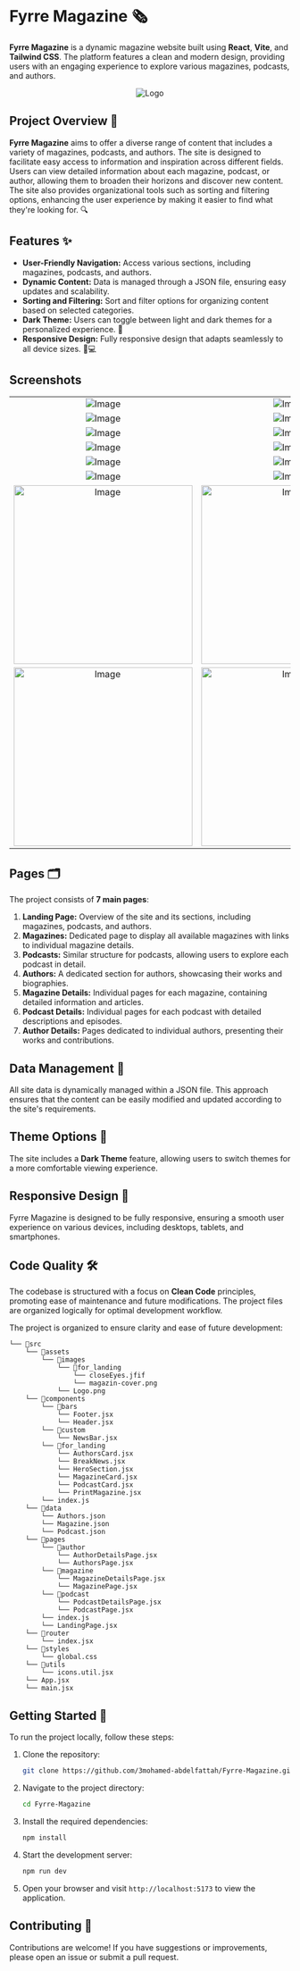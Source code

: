 
# Fyrre Magazine 🗞️

**Fyrre Magazine** is a dynamic magazine website built using **React**, **Vite**, and **Tailwind CSS**. The platform features a clean and modern design, providing users with an engaging experience to explore various magazines, podcasts, and authors.

<div  align="center">
 
![Logo](https://github.com/user-attachments/assets/c7366f15-b7ce-428a-974e-2959a537c33b)
</div>

## Project Overview 📖

**Fyrre Magazine** aims to offer a diverse range of content that includes a variety of magazines, podcasts, and authors. The site is designed to facilitate easy access to information and inspiration across different fields. Users can view detailed information about each magazine, podcast, or author, allowing them to broaden their horizons and discover new content. The site also provides organizational tools such as sorting and filtering options, enhancing the user experience by making it easier to find what they're looking for. 🔍

## Features ✨

- **User-Friendly Navigation:** Access various sections, including magazines, podcasts, and authors.
- **Dynamic Content:** Data is managed through a JSON file, ensuring easy updates and scalability.
- **Sorting and Filtering:** Sort and filter options for organizing content based on selected categories.
- **Dark Theme:** Users can toggle between light and dark themes for a personalized experience. 🌙
- **Responsive Design:** Fully responsive design that adapts seamlessly to all device sizes. 📱💻

## Screenshots

 <table align="center">
  <tr align='center'>
    <td><img src="https://github.com/user-attachments/assets/e2e2a4c0-55ec-405f-8ca6-817110cb2872" alt="Image" /></td>
    <td><img src="https://github.com/user-attachments/assets/b728195c-7716-4ac7-8f9a-ca7adae04b33" alt="Image" /></td>
  </tr>
  <tr align='center'>
    <td><img src="https://github.com/user-attachments/assets/7bb9379c-1521-49ad-9cd8-31550803e8a1" alt="Image" /></td>
    <td><img src="https://github.com/user-attachments/assets/db840eaf-f8bd-4692-ba90-e480978d36a1" alt="Image" /></td>
  </tr>
  <tr align='center'>
    <td><img src="https://github.com/user-attachments/assets/fbd773cb-ffb5-4b64-97c4-5d66407f8a54" alt="Image" /></td>
    <td><img src="https://github.com/user-attachments/assets/02191cea-3be1-4669-af3d-05d0d3ca3bc1" alt="Image" /></td>
  </tr>
  <tr align='center'>
    <td><img src="https://github.com/user-attachments/assets/948d59ae-c280-44eb-8ac0-47fb5ea63318" alt="Image" /></td>
    <td><img src="https://github.com/user-attachments/assets/af21c93b-c793-494e-ad72-7ef61b29204f" alt="Image" /></td>
  </tr>
  <tr align='center'>
    <td><img src="https://github.com/user-attachments/assets/6643474b-b1a0-4ff2-8de1-140a0b1b993d" alt="Image" /></td>
    <td><img src="https://github.com/user-attachments/assets/fd2ff617-88e5-4d75-b985-1968bc15f205" alt="Image" /></td>
  </tr>
  <tr align='center'>
    <td><img src="https://github.com/user-attachments/assets/ae5c1a2f-1848-467a-9ae1-e142c68e965f" alt="Image" /></td>
    <td><img src="https://github.com/user-attachments/assets/016f28bd-0e3e-4a45-8347-c3163bf8f17e" alt="Image" /></td>
  </tr>
  <tr align='center'>
    <td><img width='320px' src="https://github.com/user-attachments/assets/ed78e829-d12b-4aef-8f07-fe8173fba75c" alt="Image" /></td>
    <td><img width='320px' src="https://github.com/user-attachments/assets/45efed36-be0c-46ad-85cd-d1e2e05d5085" alt="Image" /></td>
  </tr>
  <tr align='center'>
    <td><img width='320px' src="https://github.com/user-attachments/assets/933ac409-813c-45fa-ad43-a90f68a62213" alt="Image" /></td>
    <td><img width='320px' src="https://github.com/user-attachments/assets/86ba5385-667c-4bb8-b80e-90fde533817b" alt="Image" /></td>
  </tr>
</table>

## Pages 🗂️

The project consists of **7 main pages**:

1. **Landing Page:** Overview of the site and its sections, including magazines, podcasts, and authors.
2. **Magazines:** Dedicated page to display all available magazines with links to individual magazine details.
3. **Podcasts:** Similar structure for podcasts, allowing users to explore each podcast in detail.
4. **Authors:** A dedicated section for authors, showcasing their works and biographies.
5. **Magazine Details:** Individual pages for each magazine, containing detailed information and articles.
6. **Podcast Details:** Individual pages for each podcast with detailed descriptions and episodes.
7. **Author Details:** Pages dedicated to individual authors, presenting their works and contributions.

## Data Management 💾

All site data is dynamically managed within a JSON file. This approach ensures that the content can be easily modified and updated according to the site's requirements.

## Theme Options 🎨

The site includes a **Dark Theme** feature, allowing users to switch themes for a more comfortable viewing experience.

## Responsive Design 📐

Fyrre Magazine is designed to be fully responsive, ensuring a smooth user experience on various devices, including desktops, tablets, and smartphones.

## Code Quality 🛠️

The codebase is structured with a focus on **Clean Code** principles, promoting ease of maintenance and future modifications. The project files are organized logically for optimal development workflow.

The project is organized to ensure clarity and ease of future development:

```
└── 📁src
    └── 📁assets
        └── 📁images
            └── 📁for_landing
                └── closeEyes.jfif
                └── magazin-cover.png
            └── Logo.png
    └── 📁components
        └── 📁bars
            └── Footer.jsx
            └── Header.jsx
        └── 📁custom
            └── NewsBar.jsx
        └── 📁for_landing
            └── AuthorsCard.jsx
            └── BreakNews.jsx
            └── HeroSection.jsx
            └── MagazineCard.jsx
            └── PodcastCard.jsx
            └── PrintMagazine.jsx
        └── index.js
    └── 📁data
        └── Authors.json
        └── Magazine.json
        └── Podcast.json
    └── 📁pages
        └── 📁author
            └── AuthorDetailsPage.jsx
            └── AuthorsPage.jsx
        └── 📁magazine
            └── MagazineDetailsPage.jsx
            └── MagazinePage.jsx
        └── 📁podcast
            └── PodcastDetailsPage.jsx
            └── PodcastPage.jsx
        └── index.js
        └── LandingPage.jsx
    └── 📁router
        └── index.jsx
    └── 📁styles
        └── global.css
    └── 📁utils
        └── icons.util.jsx
    └── App.jsx
    └── main.jsx
```

## Getting Started 🚀

To run the project locally, follow these steps:

1. Clone the repository:
   ```bash
   git clone https://github.com/3mohamed-abdelfattah/Fyrre-Magazine.git
   ```

2. Navigate to the project directory:
   ```bash
   cd Fyrre-Magazine
   ```

3. Install the required dependencies:
   ```bash
   npm install
   ```

4. Start the development server:
   ```bash
   npm run dev
   ```

5. Open your browser and visit `http://localhost:5173` to view the application.

## Contributing 🤝

Contributions are welcome! If you have suggestions or improvements, please open an issue or submit a pull request.
